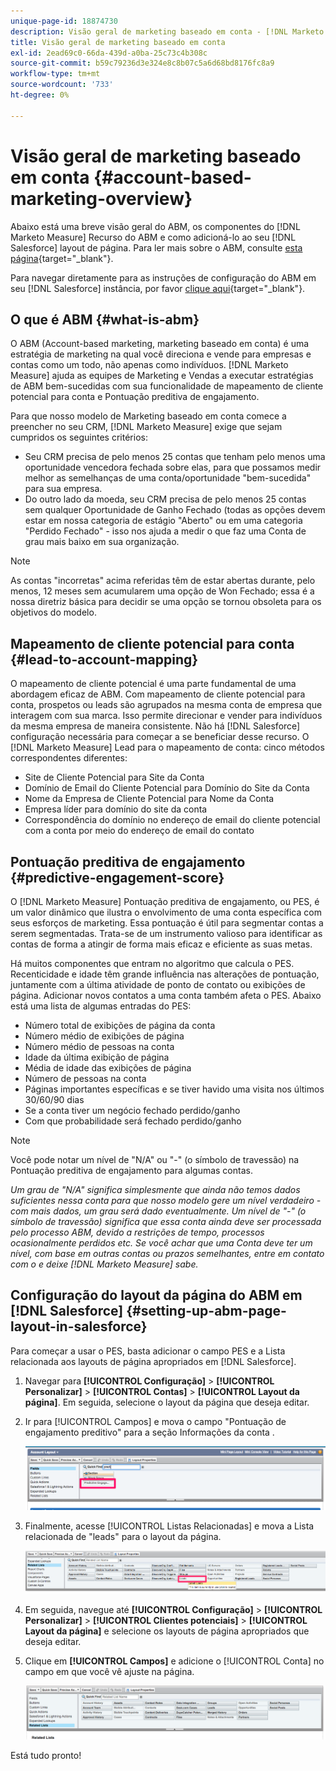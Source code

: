 ```yaml
---
unique-page-id: 18874730
description: Visão geral de marketing baseado em conta - [!DNL Marketo Measure] - Documentação do produto
title: Visão geral de marketing baseado em conta
exl-id: 2ead69c0-66da-439d-a0ba-25c73c4b308c
source-git-commit: b59c79236d3e324e8c8b07c5a6d68bd8176fc8a9
workflow-type: tm+mt
source-wordcount: '733'
ht-degree: 0%

---
```


# Visão geral de marketing baseado em conta {#account-based-marketing-overview}

Abaixo está uma breve visão geral do ABM, os componentes do [!DNL Marketo Measure] Recurso do ABM e como adicioná-lo ao seu [!DNL Salesforce] layout de página. Para ler mais sobre o ABM, consulte [esta página](https://www.marketo.com/account-based-marketing/){target="_blank"}.

Para navegar diretamente para as instruções de configuração do ABM em seu [!DNL Salesforce] instância, por favor [clique aqui](/help/advanced-marketo-measure-features/account-based-marketing/account-based-marketing-overview.md#setting-up-abm-page-layout-in-salesforce){target="_blank"}.

## O que é ABM {#what-is-abm}

O ABM (Account-based marketing, marketing baseado em conta) é uma estratégia de marketing na qual você direciona e vende para empresas e contas como um todo, não apenas como indivíduos. [!DNL Marketo Measure] ajuda as equipes de Marketing e Vendas a executar estratégias de ABM bem-sucedidas com sua funcionalidade de mapeamento de cliente potencial para conta e Pontuação preditiva de engajamento.

Para que nosso modelo de Marketing baseado em conta comece a preencher no seu CRM, [!DNL Marketo Measure] exige que sejam cumpridos os seguintes critérios:

* Seu CRM precisa de pelo menos 25 contas que tenham pelo menos uma oportunidade vencedora fechada sobre elas, para que possamos medir melhor as semelhanças de uma conta/oportunidade &quot;bem-sucedida&quot; para sua empresa.
* Do outro lado da moeda, seu CRM precisa de pelo menos 25 contas sem qualquer Oportunidade de Ganho Fechado (todas as opções devem estar em nossa categoria de estágio &quot;Aberto&quot; ou em uma categoria &quot;Perdido Fechado&quot; - isso nos ajuda a medir o que faz uma Conta de grau mais baixo em sua organização.

>[!NOTE]
>
>As contas &quot;incorretas&quot; acima referidas têm de estar abertas durante, pelo menos, 12 meses sem acumularem uma opção de Won Fechado; essa é a nossa diretriz básica para decidir se uma opção se tornou obsoleta para os objetivos do modelo.

## Mapeamento de cliente potencial para conta {#lead-to-account-mapping}

O mapeamento de cliente potencial é uma parte fundamental de uma abordagem eficaz de ABM. Com mapeamento de cliente potencial para conta, prospetos ou leads são agrupados na mesma conta de empresa que interagem com sua marca. Isso permite direcionar e vender para indivíduos da mesma empresa de maneira consistente. Não há [!DNL Salesforce] configuração necessária para começar a se beneficiar desse recurso. O [!DNL Marketo Measure] Lead para o mapeamento de conta: cinco métodos correspondentes diferentes:

* Site de Cliente Potencial para Site da Conta
* Domínio de Email do Cliente Potencial para Domínio do Site da Conta
* Nome da Empresa de Cliente Potencial para Nome da Conta
* Empresa líder para domínio do site da conta
* Correspondência do domínio no endereço de email do cliente potencial com a conta por meio do endereço de email do contato

## Pontuação preditiva de engajamento {#predictive-engagement-score}

O [!DNL Marketo Measure] Pontuação preditiva de engajamento, ou PES, é um valor dinâmico que ilustra o envolvimento de uma conta específica com seus esforços de marketing. Essa pontuação é útil para segmentar contas a serem segmentadas. Trata-se de um instrumento valioso para identificar as contas de forma a atingir de forma mais eficaz e eficiente as suas metas.

Há muitos componentes que entram no algoritmo que calcula o PES. Recenticidade e idade têm grande influência nas alterações de pontuação, juntamente com a última atividade de ponto de contato ou exibições de página. Adicionar novos contatos a uma conta também afeta o PES. Abaixo está uma lista de algumas entradas do PES:

* Número total de exibições de página da conta
* Número médio de exibições de página
* Número médio de pessoas na conta
* Idade da última exibição de página
* Média de idade das exibições de página
* Número de pessoas na conta
* Páginas importantes específicas e se tiver havido uma visita nos últimos 30/60/90 dias
* Se a conta tiver um negócio fechado perdido/ganho
* Com que probabilidade será fechado perdido/ganho

>[!NOTE]
>
>Você pode notar um nível de &quot;N/A&quot; ou &quot;-&quot; (o símbolo de travessão) na Pontuação preditiva de engajamento para algumas contas.

_Um grau de &quot;N/A&quot; significa simplesmente que ainda não temos dados suficientes nessa conta para que nosso modelo gere um nível verdadeiro - com mais dados, um grau será dado eventualmente._
_Um nível de &quot;-&quot; (o símbolo de travessão) significa que essa conta ainda deve ser processada pelo processo ABM, devido a restrições de tempo, processos ocasionalmente perdidos etc. Se você achar que uma Conta deve ter um nível, com base em outras contas ou prazos semelhantes, entre em contato com o e deixe [!DNL Marketo Measure] sabe._

## Configuração do layout da página do ABM em [!DNL Salesforce] {#setting-up-abm-page-layout-in-salesforce}

Para começar a usar o PES, basta adicionar o campo PES e a Lista relacionada aos layouts de página apropriados em [!DNL Salesforce].

1. Navegar para **[!UICONTROL Configuração]** > **[!UICONTROL Personalizar]** > **[!UICONTROL Contas]** > **[!UICONTROL Layout da página]**. Em seguida, selecione o layout da página que deseja editar.
1. Ir para [!UICONTROL Campos] e mova o campo &quot;Pontuação de engajamento preditivo&quot; para a seção Informações da conta .

   ![](assets/1.png)

1. Finalmente, acesse [!UICONTROL Listas Relacionadas] e mova a Lista relacionada de &quot;leads&quot; para o layout da página.

   ![](assets/2.png)

1. Em seguida, navegue até **[!UICONTROL Configuração]** > **[!UICONTROL Personalizar]** > **[!UICONTROL Clientes potenciais]** > **[!UICONTROL Layout da página]** e selecione os layouts de página apropriados que deseja editar.
1. Clique em **[!UICONTROL Campos]** e adicione o [!UICONTROL Conta] no campo em que você vê ajuste na página.

   ![](assets/3.png)

Está tudo pronto!

